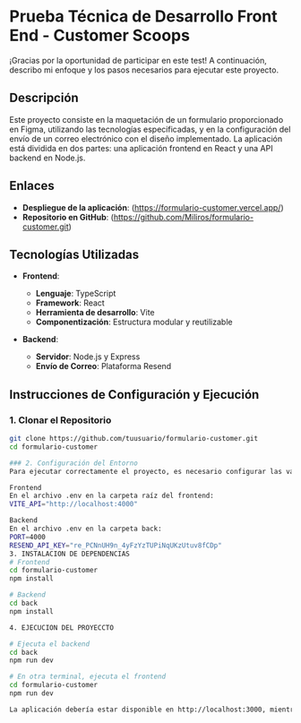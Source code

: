 # Prueba Técnica de Desarrollo Front End - Customer Scoops

¡Gracias por la oportunidad de participar en este test! A continuación, describo mi enfoque y los pasos necesarios para ejecutar este proyecto.

## Descripción

Este proyecto consiste en la maquetación de un formulario proporcionado en Figma, utilizando las tecnologías especificadas, y en la configuración del envío de un correo electrónico con el diseño implementado. La aplicación está dividida en dos partes: una aplicación frontend en React y una API backend en Node.js.

## Enlaces

- **Despliegue de la aplicación**: (https://formulario-customer.vercel.app/)
- **Repositorio en GitHub**: (https://github.com/Miliros/formulario-customer.git)

## Tecnologías Utilizadas

- **Frontend**:

  - **Lenguaje**: TypeScript
  - **Framework**: React
  - **Herramienta de desarrollo**: Vite
  - **Componentización**: Estructura modular y reutilizable

- **Backend**:
  - **Servidor**: Node.js y Express
  - **Envío de Correo**: Plataforma Resend

## Instrucciones de Configuración y Ejecución

### 1. Clonar el Repositorio

```bash
git clone https://github.com/tuusuario/formulario-customer.git
cd formulario-customer

### 2. Configuración del Entorno
Para ejecutar correctamente el proyecto, es necesario configurar las variables de entorno.

Frontend
En el archivo .env en la carpeta raíz del frontend:
VITE_API="http://localhost:4000"

Backend
En el archivo .env en la carpeta back:
PORT=4000
RESEND_API_KEY="re_PCNnUH9n_4yFzYzTUPiNqUKzUtuv8fCDp"
3. INSTALACION DE DEPENDENCIAS
# Frontend
cd formulario-customer
npm install

# Backend
cd back
npm install

4. EJECUCION DEL PROYECCTO

# Ejecuta el backend
cd back
npm run dev

# En otra terminal, ejecuta el frontend
cd formulario-customer
npm run dev

La aplicación debería estar disponible en http://localhost:3000, mientras que el backend escucha en http://localhost:4000
```
